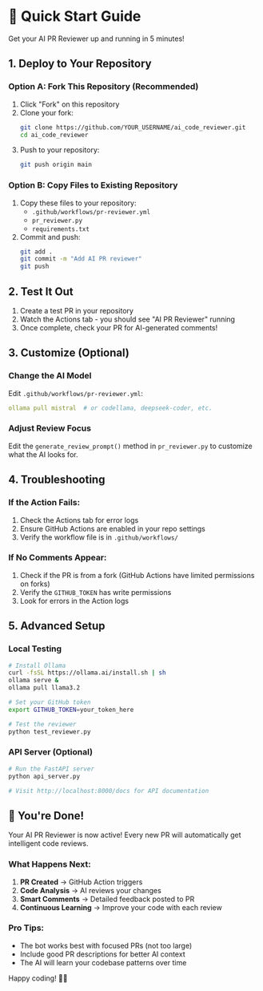 # 🚀 Quick Start Guide

Get your AI PR Reviewer up and running in 5 minutes!

## 1. Deploy to Your Repository

### Option A: Fork This Repository (Recommended)
1. Click "Fork" on this repository
2. Clone your fork:
   ```bash
   git clone https://github.com/YOUR_USERNAME/ai_code_reviewer.git
   cd ai_code_reviewer
   ```
3. Push to your repository:
   ```bash
   git push origin main
   ```

### Option B: Copy Files to Existing Repository
1. Copy these files to your repository:
   - `.github/workflows/pr-reviewer.yml`
   - `pr_reviewer.py`
   - `requirements.txt`
2. Commit and push:
   ```bash
   git add .
   git commit -m "Add AI PR reviewer"
   git push
   ```

## 2. Test It Out

1. Create a test PR in your repository
2. Watch the Actions tab - you should see "AI PR Reviewer" running
3. Once complete, check your PR for AI-generated comments!

## 3. Customize (Optional)

### Change the AI Model
Edit `.github/workflows/pr-reviewer.yml`:
```yaml
ollama pull mistral  # or codellama, deepseek-coder, etc.
```

### Adjust Review Focus
Edit the `generate_review_prompt()` method in `pr_reviewer.py` to customize what the AI looks for.

## 4. Troubleshooting

### If the Action Fails:
1. Check the Actions tab for error logs
2. Ensure GitHub Actions are enabled in your repo settings
3. Verify the workflow file is in `.github/workflows/`

### If No Comments Appear:
1. Check if the PR is from a fork (GitHub Actions have limited permissions on forks)
2. Verify the `GITHUB_TOKEN` has write permissions
3. Look for errors in the Action logs

## 5. Advanced Setup

### Local Testing
```bash
# Install Ollama
curl -fsSL https://ollama.ai/install.sh | sh
ollama serve &
ollama pull llama3.2

# Set your GitHub token
export GITHUB_TOKEN=your_token_here

# Test the reviewer
python test_reviewer.py
```

### API Server (Optional)
```bash
# Run the FastAPI server
python api_server.py

# Visit http://localhost:8000/docs for API documentation
```

## 🎉 You're Done!

Your AI PR Reviewer is now active! Every new PR will automatically get intelligent code reviews.

### What Happens Next:
1. **PR Created** → GitHub Action triggers
2. **Code Analysis** → AI reviews your changes
3. **Smart Comments** → Detailed feedback posted to PR
4. **Continuous Learning** → Improve your code with each review

### Pro Tips:
- The bot works best with focused PRs (not too large)
- Include good PR descriptions for better AI context
- The AI will learn your codebase patterns over time

Happy coding! 🤖✨
